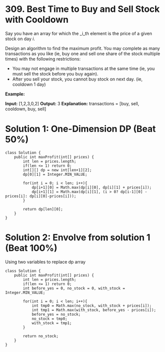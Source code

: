 # 309. Best Time to Buy and Sell Stock with Cooldown
Say you have an array for which the  _i_th  element is the price of a given stock on day  _i_.

Design an algorithm to find the maximum profit. You may complete as many transactions as you like (ie, buy one and sell one share of the stock multiple times) with the following restrictions:

-   You may not engage in multiple transactions at the same time (ie, you must sell the stock before you buy again).
-   After you sell your stock, you cannot buy stock on next day. (ie, cooldown 1 day)

**Example:**

**Input:** [1,2,3,0,2]
**Output:** 3 
**Explanation:** transactions = [buy, sell, cooldown, buy, sell]

# Solution 1: One-Dimension DP (Beat 50%)
```
class Solution {
    public int maxProfit(int[] prices) {
        int len = prices.length;
        if(len <= 1) return 0;
        int[][] dp = new int[len+1][2];
        dp[0][1] = Integer.MIN_VALUE;
        
        for(int i = 0; i < len; i++){
            dp[i+1][0] = Math.max(dp[i][0], dp[i][1] + prices[i]);
            dp[i+1][1] = Math.max(dp[i][1], (i > 0? dp[i-1][0] - prices[i]: dp[i][0]-prices[i]));
        }
        
        return dp[len][0];
    }
}
```


# Solution 2: Envolve from solution 1 (Beat 100%)
Using two variables to replace dp array
```
class Solution {
    public int maxProfit(int[] prices) {
        int len = prices.length;
        if(len <= 1) return 0;
        int before_yes = 0, no_stock = 0, with_stock = Integer.MIN_VALUE;
        
        for(int i = 0; i < len; i++){
            int tmp0 = Math.max(no_stock, with_stock + prices[i]);
            int tmp1 = Math.max(with_stock, before_yes - prices[i]);
            before_yes = no_stock;
            no_stock = tmp0;
            with_stock = tmp1;
        }
        
        return no_stock;
    }
}
```